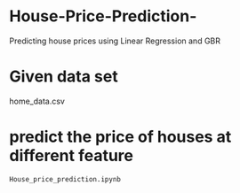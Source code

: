 # House-Price-Prediction-
Predicting house prices using Linear Regression and GBR
# Given data set
   home_data.csv
# predict the price of houses at different feature 
    House_price_prediction.ipynb
